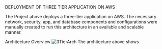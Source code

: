 DEPLOYMENT OF THREE TIER APPLICATION ON AWS 

The Project above deploys a three-tier application on AWS. The necessary network, security, app, and database components and configurations were manually created to run this architecture in an available and scalable manner.

Architecture Overview
![3TierArch](https://github.com/tobyoluyole/Deploying-three-tier-application-on-AWS-/assets/105201994/9abe8f47-901a-41e5-9bee-734c14911d3f)
The architecture above shows 
